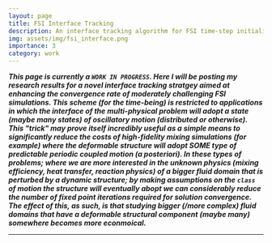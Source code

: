 ```yaml
---
layout: page
title: FSI Interface Tracking
description: An interface tracking algorithm for FSI time-step initialization
img: assets/img/fsi_interface.png
importance: 3
category: work
---
```


***This page is currently a `WORK IN PROGRESS`. Here I will be posting my research results for a novel interface tracking stratgey aimed at enhancing the convergence rate of moderately challenging FSI simulations. This scheme (for the time-being) is restricted to applications in which the interface of the multi-physical problem will adopt a state (maybe many states) of oscillatory motion (distributed or otherwise). This "trick" may prove itself incredibly useful as a simple means to significantly reduce the costs of high-fidelity mixing simulations (for example) where the deformable structure will adopt SOME type of predictable periodic coupled motion (a posteriori). In these types of problems; where we are more interested in the unknown physics (mixing efficiency, heat transfer, reaction physics) of a bigger fluid domain that is perturbed by a dynamic structure; by making assumptions on the `class` of motion the structure will eventually abopt we can considerably reduce the number of fixed point iterations required for solution convergence. The effect of this, as such, is that studying bigger (/more complex) fluid domains that have a deformable structural component (maybe many) somewhere becomes more econmoical.***

---